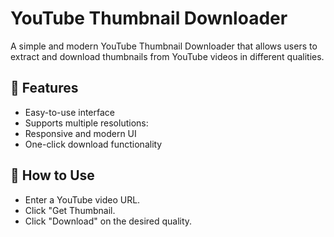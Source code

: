 
# YouTube Thumbnail Downloader

A simple and modern YouTube Thumbnail Downloader that allows users to extract and download thumbnails from YouTube videos in different qualities.


## 🚀 Features

- Easy-to-use interface
- Supports multiple resolutions:
- Responsive and modern UI
- One-click download functionality


## 🔧 How to Use

-  Enter a YouTube video URL.
-  Click "Get Thumbnail.
-  Click "Download" on the desired quality.

